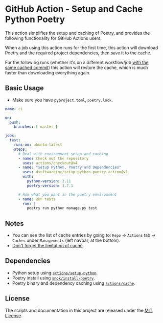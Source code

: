 # GitHub Action - Setup and Cache Python Poetry

This action simplifies the setup and caching of Poetry,
and provides the following functionality for GitHub Actions users:

When a job using this action runs for the first time, this action will download Poetry and the required project
dependencies, then save it to the cache.

For the following runs (whether it's on a different
workflow/job [with the same cached commit](https://docs.github.com/en/actions/using-workflows/caching-dependencies-to-speed-up-workflows#restrictions-for-accessing-a-cache))
this action will restore the cache, which is much faster than downloading everything again.

## Basic Usage

* Make sure you have `pyproject.toml`, `poetry.lock`.

```yaml
name: ci

on:
  push:
    branches: [ master ]

jobs:
  test:
    runs-on: ubuntu-latest
    steps:
      # Deal with environment setup and caching      
      - name: Check out the repository
        uses: actions/checkout@v4
      - name: "Setup Python, Poetry and Dependencies"
        uses: dsoftwareinc/setup-python-poetry-action@v1
        with:
          python-version: 3.11
          poetry-version: 1.7.1

      # Run what you want in the poetry environment
      - name: Run tests
        run: |
          poetry run python manage.py test
```

## Notes

* You can see the list of cache entries by going to:
  `Repo` -> `Actions` tab -> `Caches` under `Managements` (left navbar, at the bottom).
* [Don't forget the limitation of cache](https://docs.github.com/en/actions/using-workflows/caching-dependencies-to-speed-up-workflows#usage-limits-and-eviction-policy).

## Dependencies

* Python setup using [`actions/setup-python`](https://github.com/actions/setup-python).
* Poetry install using [`snok/install-poetry`](https://github.com/snok/install-poetry).
* Poetry binary and dependency caching using [`actions/cache`](https://github.com/actions/cache).

## License

The scripts and documentation in this project are released under the [MIT License](LICENSE).
